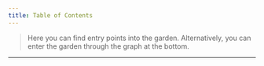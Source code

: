 ```yaml
---
title: Table of Contents
---
```


> Here you can find entry points into the garden. Alternatively, you can enter the garden through the graph at the bottom. 

---







